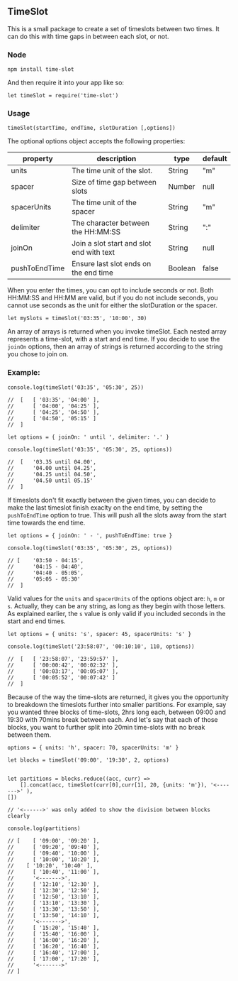 ## TimeSlot

This is a small package to create a set of timeslots between two times. It can do this with time gaps in between each slot, or not.

### Node

```
npm install time-slot
```

And then require it into your app like so:

```
let timeSlot = require('time-slot')
```

### Usage

```
timeSlot(startTime, endTime, slotDuration [,options])
```

The optional options object accepts the following properties:

|  property     | description                             | type        | default |
|---------------|-----------------------------------------|-------------|-------  |
|  units        | The time unit of the slot.              | String      | "m"     |
|  spacer       | Size of time gap between slots          | Number      | null    |
|  spacerUnits  | The time unit of the spacer             | String      | "m"     |
|  delimiter    | The character between the HH:MM:SS      |String       | ":"     |
|	joinOn       | Join a slot start and slot end with text| String      | null    |
| pushToEndTime | Ensure last slot ends on the end time   | Boolean     | false   |


When you enter the times, you can opt to include seconds or not.
Both HH:MM:SS and HH:MM are valid, but if you do not include seconds, you cannot use seconds as the unit for either the slotDuration or the spacer.

```
let mySlots = timeSlot('03:35', '10:00', 30)
```

An array of arrays is returned when you invoke timeSlot. Each nested array represents a time-slot, with a start and end time. If you decide to use the `joinOn` options, then an array of strings is returned according to the string you chose to join on.

### Example:

```
console.log(timeSlot('03:35', '05:30', 25))

//	[ 	[ '03:35', '04:00' ],
// 		[ '04:00', '04:25' ],
// 		[ '04:25', '04:50' ],
// 		[ '04:50', '05:15' ]
//	]

let options = { joinOn: ' until ', delimiter: '.' }

console.log(timeSlot('03:35', '05:30', 25, options))

//	[ 	'03.35 until 04.00',
//		'04.00 until 04.25',
//		'04.25 until 04.50',
//		'04.50 until 05.15'
//	]

```

If timeslots don't fit exactly between the given times, you can decide to make the last timeslot finish exaclty on the end time, by setting the `pushToEndTime` option to true. This will push all the slots away from the start time towards the end time.

```
let options = { joinOn: ' - ', pushToEndTime: true }

console.log(timeSlot('03:35', '05:30', 25, options))

// [ 	'03:50 - 04:15',
// 		'04:15 - 04:40',
// 		'04:40 - 05:05',
//		'05:05 - 05:30'
//	]

```

Valid values for the `units` and `spacerUnits` of the options object are: `h`, `m` or `s`. Actually, they can be any string, as long as they begin with those letters. As explained earlier, the `s` value is only valid if you included seconds in the start and end times.

```
let options = { units: 's', spacer: 45, spacerUnits: 's' }

console.log(timeSlot('23:58:07', '00:10:10', 110, options))

//	[ 	[ '23:58:07', '23:59:57' ],
//  	[ '00:00:42', '00:02:32' ],
//		[ '00:03:17', '00:05:07' ],
//		[ '00:05:52', '00:07:42' ]
//	]
```

Because of the way the time-slots are returned, it gives you the opportunity to breakdown the timeslots further into smaller partitions. For example, say you wanted three blocks of time-slots, 2hrs long each, between 09:00 and 19:30 with 70mins break between each. And let's say that each of those blocks, you want to further split into 20min time-slots with no break between them.

```
options = { units: 'h', spacer: 70, spacerUnits: 'm' }

let blocks = timeSlot('09:00', '19:30', 2, options)


let partitions = blocks.reduce((acc, curr) =>
	[].concat(acc, timeSlot(curr[0],curr[1], 20, {units: 'm'}), '<------->' ),
[])

// '<------>' was only added to show the division between blocks clearly

console.log(partitions)

// [ 	[ '09:00', '09:20' ],
//  	[ '09:20', '09:40' ],
//  	[ '09:40', '10:00' ],
//  	[ '10:00', '10:20' ],
//    [ '10:20', '10:40' ],
// 		[ '10:40', '11:00' ],
//  	'<------->',
//  	[ '12:10', '12:30' ],
// 		[ '12:30', '12:50' ],
//  	[ '12:50', '13:10' ],
//  	[ '13:10', '13:30' ],
//  	[ '13:30', '13:50' ],
//  	[ '13:50', '14:10' ],
//  	'<------->',
//  	[ '15:20', '15:40' ],
//  	[ '15:40', '16:00' ],
//  	[ '16:00', '16:20' ],
//  	[ '16:20', '16:40' ],
//  	[ '16:40', '17:00' ],
//  	[ '17:00', '17:20' ],
//  	'<------->'
// ]


```